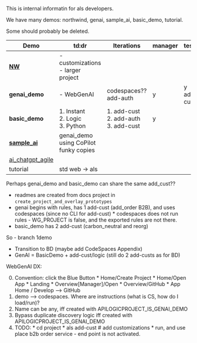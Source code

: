 This is internal informatin for als developers.

We have many demos: northwind, genai, sample_ai, basic_demo, tutorial.

Some should probably be deleted.

| Demo                                                                   | td:dr                                    | Iterations                                 | manager | tests         | database                                                                                             |
| ---------------------------------------------------------------------- | ---------------------------------------- | ------------------------------------------ | ------- | ------------- | ---------------------------------------------------------------------------------------------------- |
| [**NW**](https://apilogicserver.github.io/Docs/Tutorial/)              | - customizations<br>- larger project     |                                            |         |               | database/nw-gold.sqlite                                                                              |
| **genai_demo**                                                         | - WebGenAI                               | codespaces??<br>add-auth                   | y       | y<br>add-cust | prototypes/manager/system/genai/examples/genai_demo/genai_demo.response_example                      |
| **basic_demo**                                                         | 1. Instant<br>2. Logic <br>3. Python     | 1. add-cust<br>2. add-auth <br>3. add-cust | y       |               | starts as basic_demo, then adds enail, created_on, carbon_neutral<br>tests/test_databases/basic_demo/basic_demo.sql -> database/basic_demo.sqlit |
| [**sample_ai**](https://apilogicserver.github.io/Docs/Sample-AI/)      | genai_demo using CoPilot<br>funky copies |                                            |         |               | prototypes/sample_ai/database/chatgpt/sample_ai_items.sqlite<br>todo: check readme -  rebuild-from-database --project_name=./ --db_url=sqlite:///database/db.sqlite |
| [ai_chatgpt_agile](https://apilogicserver.github.io/Docs/Tutorial-AI/) |                                          |                                            |         |               |                                                                                                      |
| tutorial                                                               | std web -> als                           |                                            |         |               | dropped long ago                                                                                     |

Perhaps genai_demo and basic_demo can share the same add_cust??
* readmes are created from docs project in `create_project_and_overlay_prototypes`
* genai begins with rules, has 1 add-cust (add_order B2B), and uses codespaces (since no CLI for add-cust)
        * codespaces does not run rules - WG_PROJECT is false, and the exported rules are not there.
* basic_demo has 2 add-cust (carbon_neutral and reorg)

So - branch 1demo
* Transition to BD (maybe add CodeSpaces Appendix)
* GenAI = BasicDemo + add-cust/logic (still do 2 add-custs as for BD)

WebGenAI DX:

0. Convention: click the Blue Button
        * Home/Create Project
        * Home/Open App
        * Landing
        * Overview[Manager]/Open
        * Overview/GitHub
        * App Home / Develop --> GitHub
0. demo --> codespaces.  Where are instructions (what is CS, how do I load/run)?
1. Name can be any, iff created with APILOGICPROJECT_IS_GENAI_DEMO
2. Bypass duplicate discovery logic iff created with APILOGICPROJECT_IS_GENAI_DEMO
3. TODO:
        * cd project
        * als add-cust  # add customizations
        * run, and use place b2b order service - end point is not activated.
